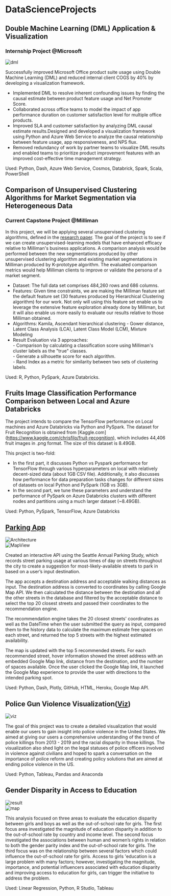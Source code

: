 # DataScienceProjects

## Double Machine Learning (DML) Application & Visualization 
### Internship Project @Microsoft
![dml](https://github.com/qhsun/DataScienceProjects/blob/main/images/dml.png?raw=true)  

Successfully improved Microsoft Office product suite usage using Double Machine Learning (DML) and reduced internal client COGS by 40% by developing a visualization framework.
- Implemented DML to resolve inherent confounding issues by finding the causal estimate between product feature usage and Net Promoter Score.
- Collaborated across office teams to model the impact of app performance duration on customer satisfaction level for multiple office products.
- Improved SLA and customer satisfaction by analyzing DML causal estimate results.Designed and developed a visualization framework using Python and Azure Web Service to analyze the causal relationship between feature usage, app responsiveness, and NPS flux. 
- Removed redundancy of work by partner teams to visualize DML results and enabled teams to prioritize product improvement features with an improved cost-effective time management strategy. 
      
Used: Python, Dash, Azure Web Service, Cosmos, Databrick, Spark, Scala, PowerShell

## Comparison of Unsupervised Clustering Algorithms for Market Segmentation via Heterogeneous Data
### Current Capstone Project @Milliman
In this project, we will be applying several unsupervised clustering algorithms, defined in the [research paper](https://www.nature.com/articles/s41598-021-83340-8). The goal of the project is to see if we can create unsupervised-learning models that have enhanced efficacy relative to Milliman's business applications. A comparison analysis would be performed between the new segmentations produced by other unsupervised clustering algorithm and existing market segmentations in Milliman produced by K-prototype algorithm. The evaluated comparison metrics would help Milliman clients to improve or validate the persona of a market segment.   
- Dataset: The full data set comprises 484,260 rows and 686 columns.   
- Features: Given time constraints, we are making the Milliman feature set the default feature set (30 features produced by Hierarchical Clustering algorithm) for our work. Not only will using this feature set enable us to leverage the extensive feature exploration already done by Milliman, but it will also enable us more easily to evaluate our results relative to those Milliman obtained.   
- Algorithms: Kamila, Ascendant hierarchical clustering - Gower distance, Latent Class Analysis (LCA), Latent Class Model (LCM), Mixture Modeling    
- Result Evaluation via 3 approaches:   
      - Comparison by calculating a classification score using Milliman's cluster labels as the "true" classes.   
      - Generate a silhouette score for each algorithm.   
      - Rand Index as a metric for similarity between two sets of clustering labels.   
   
Used: R, Python, PySpark, Azure Databricks.  

## Fruits Image Classification Performance Comparison between Local and Azure Databricks
The project intends to compare the TensorFlow performance on Local machines and Azure Databricks via Python and PySpark. The dataset for Fruit Recognition is obtained from [Kaggle.com] (https://www.kaggle.com/chrisfilo/fruit-recognition), which includes 44,406 fruit images in .png format. The size of this dataset is 8.49GB.   

This project is two-fold:  
- In the first part, it discusses Python vs Pyspark performance for TensorFlow through various hyperparameters on local with relatively decent-sized data (about 1GB CSV file). Additionally, it also discusses how performance for data preparation tasks changes for different sizes of datasets on local Python and PySpark (1GB vs 3GB).   
- In the second part, we tune these parameters and understand the performance of PySpark on Azure Databricks clusters with different nodes and partitions using a much larger dataset (~8.49GB).   
     
Used: Python, PySpark, TensorFlow, Azure Databricks


## [Parking App](https://github.com/qhsun/seattlepark)
![Architecture](https://github.com/qhsun/DataScienceProjects/blob/main/images/parkingarchitecture.png?raw=true)  
![MapView](https://github.com/qhsun/DataScienceProjects/blob/main/images/parkingmap.png?raw=true)   

Created an interactive API using the Seattle Annual Parking Study, which records street parking usage at various times of day on streets throughout the city to create a suggestion for most-likely-available streets to park in based on a user’s input destination.   

The app accepts a destination address and acceptable walking distances as input. The destination address is converted to coordinates by calling Google Map API. We then calculated the distance between the destination and all the other streets in the database and filtered by the acceptable distance to select the top 20 closest streets and passed their coordinates to the recommendation engine.   

The recommendation engine takes the 20 closest streets' coordinates as well as the DateTime when the user submitted the query as input, compared them to the history data to calculate the maximum estimate free spaces on each street, and returned the top 5 streets with the highest estimated availability.   

The map is updated with the top 5 recommended streets. For each recommended street, hover information showed the street address with an embedded Google Map link, distance from the destination, and the number of spaces available. Once the user clicked the Google Map link, it launched the Google Map experience to provide the user with directions to the intended parking spot.   
    
Used: Python, Dash, Plotly, GitHub, HTML, Heroku, Google Map API.  

## Police Gun Violence Visualization([Viz](https://public.tableau.com/app/profile/qiaohui.sun/viz/PoliceViolenceintheUnitedStates2013-2019_16077210133780/Final_Concept))  
![viz](https://github.com/qhsun/DataScienceProjects/blob/main/images/gunviolence.png?raw=true)   

The goal of this project was to create a detailed visualization that would enable our users to gain insight into police violence in the United States. We aimed at giving our users a comprehensive understanding of the trend of police killings from 2013 - 2019 and the racial disparity in those killings. The visualization also shed light on the legal statuses of police officers involved in violence against civilians and hoped to spark a conversation on the importance of police reform and creating policy solutions that are aimed at ending police violence in the US.      
   
Used: Python, Tableau, Pandas and Anaconda   
 

## Gender Disparity in Access to Education
![result](https://github.com/qhsun/DataScienceProjects/blob/main/images/eduresult.png?raw=true)  
![map](https://github.com/qhsun/DataScienceProjects/blob/main/images/eduviz.png?raw=true) 

This analysis focused on three areas to evaluate the education disparity between girls and boys as well as the out-of-school rate for girls. The first focus area investigated the magnitude of education disparity in addition to the out-of-school rate by country and income level. The second focus investigated the associations between human and women’s rights in relation to both the gender parity index and the out-of-school rate for girls. The third focus was on the relationship between several factors which could influence the out-of-school rate for girls. Access to girls 'education is a large problem with many factors; however, investigating the magnitude, importance, and potential influencers associated with education disparity and improving access to education for girls, can trigger the initiative to address the problem.     
   
Used: Linear Regression, Python, R Studio, Tableau  
   



